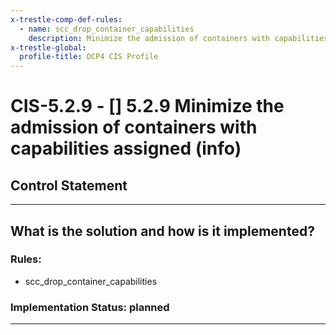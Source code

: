 ```yaml
---
x-trestle-comp-def-rules:
  - name: scc_drop_container_capabilities
    description: Minimize the admission of containers with capabilities assigned (info)
x-trestle-global:
  profile-title: OCP4 CIS Profile
---
```


# CIS-5.2.9 - \[\] 5.2.9 Minimize the admission of containers with capabilities assigned (info)

## Control Statement

______________________________________________________________________

## What is the solution and how is it implemented?

<!-- For implementation status enter one of: implemented, partial, planned, alternative, not-applicable -->

<!-- Note that the list of rules under ### Rules: is read-only and changes will not be captured after assembly to JSON -->

<!-- Enter possible prose for implementation response at the control level here, after this comment -->

### Rules:

  - scc_drop_container_capabilities

### Implementation Status: planned

______________________________________________________________________

